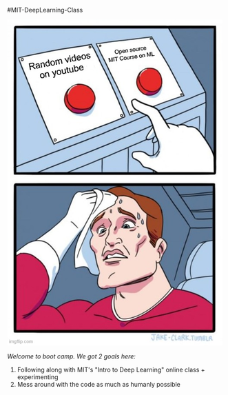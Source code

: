 #MIT-DeepLearning-Class


![Get Excited!!!](/quality_meme.jpg)

*Welcome to boot camp. We got 2 goals here:*
1. Following along with MIT's "Intro to Deep Learning" online class + experimenting
2. Mess around with the code as much as humanly possible
